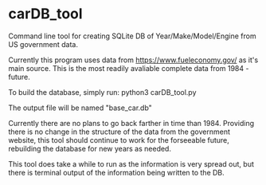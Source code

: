 # carDB_tool
Command line tool for creating SQLite DB of Year/Make/Model/Engine from US government data.

Currently this program uses data from https://www.fueleconomy.gov/ as it's main source.
This is the most readily avaliable complete data from 1984 - future.

To build the database, simply run:
python3 carDB_tool.py

The output file will be named "base_car.db"

Currently there are no plans to go back farther in time than 1984.
Providing there is no change in the structure of the data from the government website, this tool
should continue to work for the forseeable future, rebuilding the database for new years as needed.

This tool does take a while to run as the information is very spread out, but there is
terminal output of the information being written to the DB.
